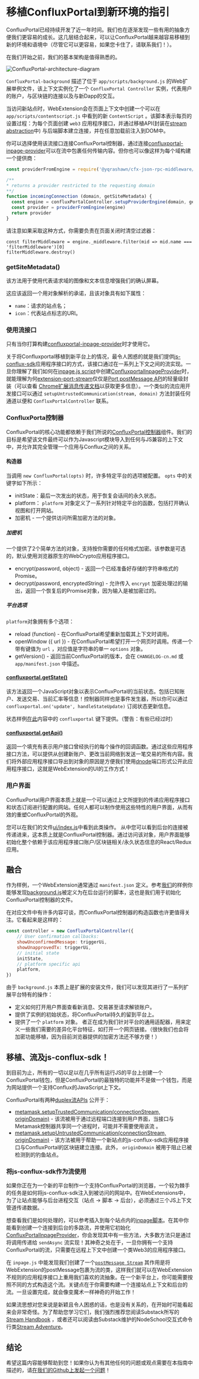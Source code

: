 # 移植ConfluxPortal到新环境的指引

ConfluxPortal已经持续开发了近一年时间。我们也在逐渐发现一些有用的抽象方便我们更容易的成长。这几层结合起来，可以让ConfluxPortal越来越容易移植到新的环境和语境中（尽管它可以更容易，如果您卡住了，请联系我们！）。

在我们开始之前，我们的基本架构是值得熟悉的。

![ConfluxPortal-architecture-diagram](./architecture.png)

`ConfluxPortal-background` 描述了位于 `app/scripts/background.js` 的Web扩展单例文件，该上下文实例化了一个 `ConfluxPortal Controller` 实例，代表用户的账户，与区块链的连接以及与新Dapp的交互。

当访问新站点时，WebExtension会在页面上下文中创建一个可以在`app/scripts/contentscript.js` 中看到的新 `ContentScript` 。该脚本表示每页的设置过程：为每个页面创建 `web3` 应用程序接口，并通过移植API(封装在[stream abstraction](https://github.com/substack/stream-handbook)中)
与后端脚本建立连接，并在任意加载前注入到DOM中。

你可以选择使用该流接口连接ConfluxPortal控制器，通过连接[confluxportal-inpage-provider](https://github.com/yqrashawn/conflux-portal-inpage-provider#readme)可以在流中包裹任何传输内容。但你也可以像这样为每个域构建一个提供商：

```javascript
const providerFromEngine = require('@yqrashawn/cfx-json-rpc-middleware/providerFromEngine')

/**
* returns a provider restricted to the requesting domain
**/
function incomingConnection (domain, getSiteMetadata) {
  const engine = confluxPortalController.setupProviderEngine(domain, getSiteMetadata)
  const provider = providerFromEngine(engine)
  return provider
}
```

请注意如果采取这种方式，你需要负责在页面关闭时清空过滤器：

```
const filterMiddleware = engine._middleware.filter(mid => mid.name === 'filterMiddleware')[0]
filterMiddleware.destroy()
```

### getSiteMetadata()

该方法用于使用代表请求域的图像和文本信息增强我们的确认屏幕。

这应该返回一个用对象解析的承诺，且该对象具有如下属性：

- `name`：请求的站点名；
- `icon`：代表站点标志的URI。

### 使用流接口

只有当你打算构建[confluxportal-inpage-provider](https://github.com/yqrashawn/conflux-portal-inpage-provider#readme)时才使用它。

关于将Confluxportal移植到新平台上的情况，最令人困惑的就是我们提供[js-conflux-sdk](https://github.com/Conflux-Chain/js-conflux-sdk#readme)应用程序接口的方式，该接口通过在一系列上下文之间的流实现。一旦你理解了我们如何在[inpage.js script](../app/scripts/inpage.js)中创建[ConfluxportalInpageProvider](https://github.com/yqrashawn/conflux-portal-inpage-provider#readme)时，就能理解为何[extension-port-stream](https://github.com/MetaMask/extension-port-stream)仅仅是[Port postMessage API](https://developer.chrome.com/extensions/runtime#property-Port-postMessage)的轻量级封装（可以查看 [Chrome扩展消息传递文档](https://developer.chrome.com/extensions/messaging#connect)以获取更多信息）。一个类似的流应用开发接口可以通过 `setupUntrustedCommunication(stream, domain)` 方法封装任何通道以便和 `ConfluxPortalController` 联系。

### ConfluxPorta控制器

ConfluxPortal的核心功能都依赖于我们所说的[ConfluxPortal控制器](https://github.com/Conflux-Chain/conflux-portal/blob/master/app/scripts/metamask-controller.js)组件。我们的目标是希望该文件最终可以作为Javascript模块导入到任何与JS兼容的上下文中，并允许其完全管理一个应用与Conflux之间的关系。

#### 构造器

当调用 `new ConfluxPortal(opts)` 时，许多特定平台的选项被配置。 `opts` 中的关键字如下所示：
- initState：最后一次发出的状态，用于恢复会话间的永久状态。
- platform： `platform` 对象定义了一系列针对特定平台的函数，包括打开确认视图和打开网站。
- 加密机 - 一个提供访问所需加密方法的对象。

##### 加密机

一个提供了2个简单方法的对象，支持按你需要的任何格式加密。该参数是可选的，默认使用浏览器原生的WebCrypto应用程序接口。

- encrypt(password, object) - 返回一个已经准备好存储的字符串格式的Promise。
- decrypt(password, encryptedString) - 允许传入 `encrypt` 加密处理过的输出，返回一个恢复后的Promise对象，因为输入是被加密过的。


##### 平台选项

`platform`对象拥有多个选项：

- reload (function) - 在ConfluxPortal希望重新加载其上下文时调用。
- openWindow ({ url }) - 在ConfluxPortal希望打开一个网页时调用。传递一个带有键值为 `url` ，对应值是字符串的单一 `options` 对象。
- getVersion() - 返回当前ConfluxPortal的版本，会在 `CHANGELOG-cn.md` 或 `app/manifest.json` 中描述。

#### [confluxportal.getState()](https://github.com/Conflux-Chain/conflux-portal/blob/master/app/scripts/metamask-controller.js#L450)

该方法返回一个JavaScript对象以表示ConfluxPortal的当前状态。包括已知账户、发送交易、当前汇率等信息！控制器同样也是事件发生器，所以你可以通过 `confluxportal.on('update', handleStateUpdate)` 订阅状态更新信息。

状态样例[在此](https://github.com/Conflux-Chain/conflux-portal/tree/develop/development/states)内容中的 `confluxportal` 键下提供。（警告：有些已经过时）

#### [confluxportal.getApi()](https://github.com/Conflux-Chain/conflux-portal/blob/develop/app/scripts/metamask-controller.js#L467-L718)

返回一个填充有表示用户接口曾经执行的每个操作的回调函数。通过这些应用程序接口方法，可以提供从创建新账户、更改当前网络到发送一笔交易的所有内容。我们将外部应用程序接口导出到对象的原因是方便我们使用[dnode](https://www.npmjs.com/package/dnode)端口形式公开此应用程序接口，这就是WebExtension的UI的工作方式！

### 用户界面

ConfluxPortal用户界面本质上就是一个可以通过上文所提到的传递应用程序接口和状态订阅进行配置的网站。任何人都可以制作使用这些特性的用户界面，从而有效的重塑ConfluxPortal的外观。

您可以在我们的文件[ui/index.js](https://github.com/Conflux-Chain/conflux-portal/blob/master/ui/index.js)中看到此类操作。
从中您可以看到后台的连接被传递进来，这本质上就是ConfluxPortal控制器。通过访问该对象，用户界面能够初始化整个依赖于该应用程序接口账户/区块链相关/永久状态信息的React/Redux应用。

## 融合

作为样例，一个WebExtension通常通过 `manifest.json` 定义。参考[我们](https://github.com/Conflux-Chain/conflux-portal/blob/master/app/manifest.json#L31)的样例你能够发现[background.js](https://github.com/Conflux-Chain/conflux-portal/blob/master/app/scripts/background.js)被定义为在后台运行的脚本，这也是我们用于初始化ConfluxPortal控制器的文件。

在对应文件中有许多内容可谈，而ConfluxPortal控制器的构造函数也许更值得关注。它看起来是这样的：

```javascript
const controller = new ConfluxPortalController({
    // User confirmation callbacks:
    showUnconfirmedMessage: triggerUi,
    showUnapprovedTx: triggerUi,
    // initial state
    initState,
    // platform specific api
    platform,
})
```
由于 `background.js` 本质上是扩展的安装文件，我们可以发现其进行了一系列扩展平台特有的操作：

- 定义如何打开用户界面查看新消息、交易甚至请求解锁账户。
- 提供了实例的初始状态，将ConfluxPortal持久的留到平台上。
- 提供了一个 `platform` 对象。 者正在成为我们针对平台的通用适配器，用来定义一些我们需要的差异化平台特征，如打开一个网页链接。（很快我们也会将加密功能移植，因为目前浏览器提供的加密方法还不够方便！）

## 移植、流及js-conflux-sdk！

到目前为止，所有的一切以足以在几乎所有运行JS的平台上创建一个ConfluxPortal钱包，但是ConfluxPortal的最独特的功能并不是做一个钱包，而是为网站提供一个支持Conflux的JavaScript上下文。

ConfluxPortal有两种[duplex流APIs](https://github.com/substack/stream-handbook#duplex) 公开于：
- [metamask.setupTrustedCommunication(connectionStream,
  originDomain)](https://github.com/Conflux-Chain/conflux-portal/blob/master/app/scripts/metamask-controller.js#L1725) -
  该流被用于通过远程端口连接到用户界面，当接口与Metamask控制器共享同一个进程时，可能并不需要使用该流 。
- [metamask.setupUntrustedCommunication(connectionStream,
  originDomain)](https://github.com/Conflux-Chain/conflux-portal/blob/master/app/scripts/metamask-controller.js#L1696) -
  该方法被用于帮助一个新站点的js-conflux-sdk应用程序接口与ConfluxPortal的区块链建立连接。此外， `originDomain` 被用于阻止已被检测到的钓鱼站点。

### 将js-conflux-sdk作为流使用

如果你正在为一个新的平台制作一个支持ConfluxPortal的浏览器，一个较为棘手的任务是如何将js-conflux-sdk注入到被访问的网站中。在WebExtensions中，为了让站点能够与后台进程交互（站点 -> 脚本 -> 后台），必须通过三个JS上下文管道传递数据。.

想查看我们是如何处理的，可以参考插入到每个站点内的[inpage脚本](https://github.com/Conflux-Chain/conflux-portal/blob/master/app/scripts/inpage.js)。在其中你能看到创建一个连接到后台的多路流，并使用它初始化[ConfluxPortalInpageProvider](https://github.com/yqrashawn/conflux-portal-inpage-provider#readme)，你会发现其中有一些方法，大多数方法只是通过将调用传递给 `sendAsync` 流实现！其神奇之处在于，一旦你拥有一个支持ConfluxPortal的流，只需要在远程上下文中创建一个类Web3的应用程序接口。

在 `inpage.js` 中能发现我们创建了一个[`postMessage
Stream`](https://github.com/Conflux-Chain/conflux-portal/blob/develop/app/scripts/inpage.js#L50)
其作用是将WebExtension的postMessage包裹为流的类，这样我们就可以在WebExtension不规则的应用程序接口上重用我们喜欢的流抽象。在一个新平台上，你可能需要按照不同的方式构造这个流。关键点在于你需要构建一个连接站点上下文和后台的流。一旦设置完成，就会像变魔术一样神奇的开始工作！

如果流思想对您来说是新颖且令人困惑的话，也是没有关系的，在开始时可能看起来会非常奇怪。为了帮助您学习它们，我们强烈推荐您阅读Substack所写的[Stream
Handbook](https://github.com/substack/stream-handbook)
，或者还可以阅读由Substack维护的NodeSchool交互式命令行类[Stream
Adventure](https://github.com/workshopper/stream-adventure)。

## 结论

希望这篇内容能够帮助到您！如果你认为有其他任何的问题或观点需要在本指南中描述的，请[在我们的Github上发起一个问题](https://github.com/Conflux-Chain/conflux-portal/issues/new/)！

